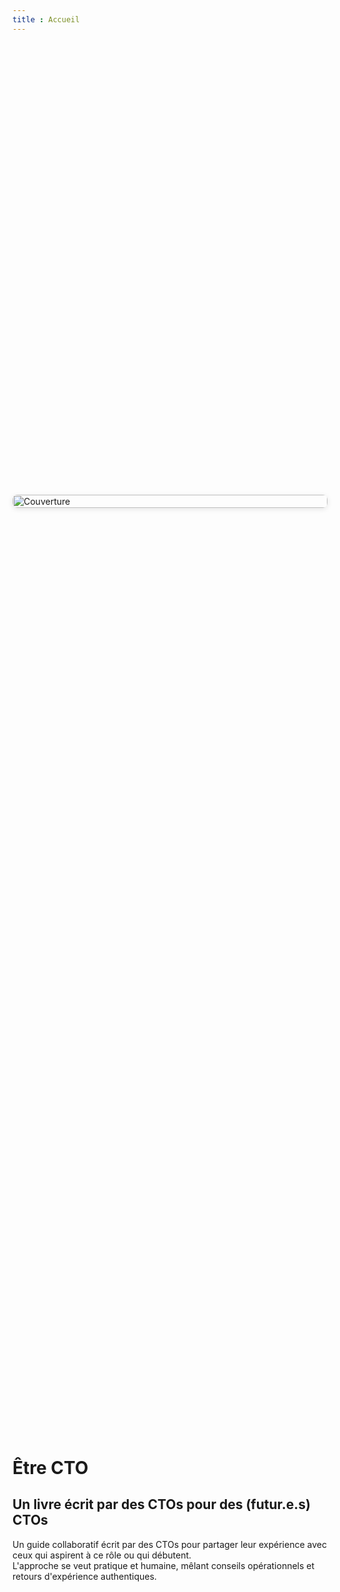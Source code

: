 ```yaml
---
title : Accueil
---
```


<div style="display: flex; flex-wrap: wrap; align-items: center; gap: 2rem; min-height: 80vh;">

  <div style="flex: 1 1 300px; min-width: 250px; max-width: 800px; display: flex;">
    <img src="/illustrations/cover.png" alt="Couverture" style="width: 100%; height: 100%; object-fit: cover; border-radius: 8px; box-shadow: 0 2px 8px rgba(0,0,0,0.1);" />
  </div>

  <div style="flex: 2 1 350px; min-width: 250px;">
    <h1>Être CTO</h1>
    <h2>Un livre écrit par des CTOs pour des (futur.e.s) CTOs</h2>
    <p>
      Un guide collaboratif écrit par des CTOs pour partager leur expérience avec ceux qui aspirent à ce rôle ou qui débutent.<br>
      L'approche se veut pratique et humaine, mêlant conseils opérationnels et retours d'expérience authentiques.
    </p>
  </div>

</div>